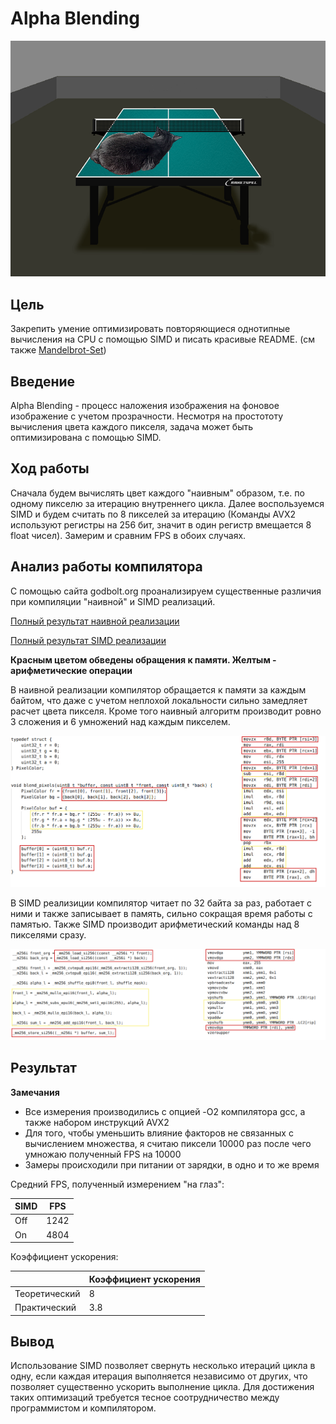 # Alpha Blending


![result](assets/result.png "Котик лежит")


## Цель


Закрепить умение оптимизировать повторяющиеся однотипные вычисления на CPU с помощью SIMD и писать красивые README. (см также [Mandelbrot-Set](https://github.com/AndrewGlebovski/Mandelbrot-Set))


## Введение


Alpha Blending - процесс наложения изображения на фоновое изображение с учетом прозрачности. Несмотря на простототу вычисления цвета каждого пикселя, задача может быть оптимизирована с помощью SIMD.


## Ход работы


Сначала будем вычислять цвет каждого "наивным" образом, т.е. по одному пикселю за итерацию внутреннего цикла. Далее воспользуемся SIMD и будем считать по 8 пикселей за итерацию (Команды AVX2 используют регистры на 256 бит, значит в один регистр вмещается 8 float чисел). Замерим и сравним FPS в обоих случаях.


## Анализ работы компилятора


С помощью сайта godbolt.org проанализируем существенные различия при компиляции "наивной" и SIMD реализаций.

[Полный результат наивной реализации](https://godbolt.org/z/faMKhW3T6)

[Полный результат SIMD реализации](https://godbolt.org/z/nchY8YYrT)

**Красным цветом обведены обращения к памяти. Желтым - арифметические операции**

В наивной реализации компилятор обращается к памяти за каждым байтом, что даже с учетом неплохой локальности сильно замедляет расчет цвета пикселя. Кроме того наивный алгоритм производит ровно 3 сложения и 6 умножений над каждым пикселем.

![naive-cmp](assets/naive_cmp.png "Сравнение исходника и ассемблерного результата")

В SIMD реализиции компилятор читает по 32 байта за раз, работает с ними и также записывает в память, сильно сокращая время работы с памятью. Также SIMD производит арифметический команды над 8 пикселями сразу.

![simd-cmp](assets/simd_cmp.png "Сравнение исходника и ассемблерного результата")


## Результат


**Замечания**
- Все измерения производились с опцией -O2 компилятора gcc, а также набором инструкций AVX2
- Для того, чтобы уменьшить влияние факторов не связанных с вычислением множества, я считаю пиксели 10000 раз после чего умножаю полученный FPS на 10000
- Замеры происходили при питании от зарядки, в одно и то же время

Средний FPS, полученный измерением "на глаз":

| SIMD | FPS   |
| ---- | ----- |
| Off  | 1242  |
| On   | 4804  |

Коэффициент ускорения:

|                | Коэффициент ускорения |
| -------------- | --------------------- |
| Теоретический  | 8                     |
| Практический   | 3.8                   |


## Вывод


Использование SIMD позволяет свернуть несколько итераций цикла в одну, если каждая итерация выполняется независимо от других, что позволяет существенно ускорить выполнение цикла. Для достижения таких оптимизаций требуется тесное соотрудничество между программистом и компилятором.
